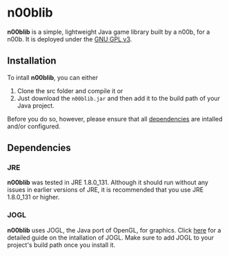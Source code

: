 # n00blib

**n00blib** is a simple, lightweight Java game library built by a n00b, for a n00b. It is deployed under the [GNU GPL v3](LICENSE).

## Installation
To intall **n00blib**, you can either
1. Clone the src folder and compile it
or
2. Just download the `n00blib.jar`
and then add it to the build path of your Java project.

Before you do so, however, please ensure that all [dependencies](#dependencies) are intalled and/or configured.

## Dependencies
### JRE
**n00blib** was tested in JRE 1.8.0_131. Although it should run without any issues in earlier versions of JRE, it is recommended that you use JRE 1.8.0_131 or higher.
### JOGL
**n00blib** uses JOGL, the Java port of OpenGL, for graphics. Click [here](https://jogamp.org/wiki/index.php/Setting_up_a_JogAmp_project_in_your_favorite_IDE) for a detailed guide on the intallation of JOGL. Make sure to add JOGL to your project's build path once you install it.
